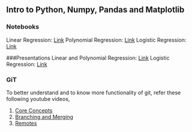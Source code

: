 ## 	Intro to Python, Numpy, Pandas and Matplotlib
### Notebooks
Linear Regression: [Link](/Linear_Regression.ipynb/)
Polynomial Regression: [Link](/Polynomial_Regression.ipynb/)
Logistic Regression: [Link](/Logistic_Regression.ipynb/)

###Presentations
Linear and Polynomial Regression: [Link](/Linear&Polunomial_Regression.pdf/)
Logistic Regression: [Link](/Logistic_Regression.pdf/)

### GiT

To better understand and to know more functionality of git, refer these following youtube videos,
1. [Core Concepts](https://www.youtube.com/watch?v=uR6G2v_WsRA)
2. [Branching and Merging](https://www.youtube.com/watch?v=FyAAIHHClqI)
3. [Remotes](https://www.youtube.com/watch?v=Gg4bLk8cGNo)
